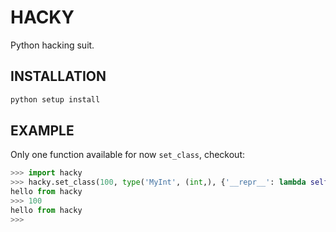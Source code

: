 # HACKY
Python hacking suit.

## INSTALLATION
```bash
python setup install
```

## EXAMPLE
Only one function available for now `set_class`, checkout:
```python
>>> import hacky
>>> hacky.set_class(100, type('MyInt', (int,), {'__repr__': lambda self: "hello from hacky"})
hello from hacky
>>> 100
hello from hacky
>>> 
```
